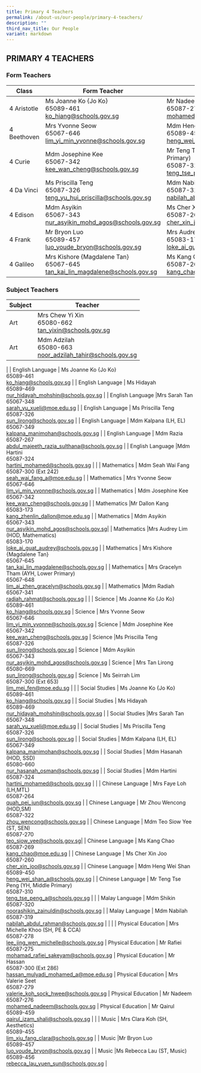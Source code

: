 ```yaml
---
title: Primary 4 Teachers
permalink: /about-us/our-people/primary-4-teachers/
description: ""
third_nav_title: Our People
variant: markdown
---
```

## PRIMARY 4 TEACHERS

### Form Teachers

| Class | Form Teacher | Form Teacher |
|---|---|---|
| 4 Aristotle | Ms Joanne Ko {Jo Ko} <br>65089-461<br>[ko_hiang@schools.gov.sg](mailto:ko_hiang@schools.gov.sg) | Mr Nadeem<br>65087-276<br>[mohamed_nadeem@schools.gov.sg](mailto:mohamed_nadeem@schools.gov.sg) |
| 4 Beethoven | Mrs Yvonne Seow<br>65067-646<br>[lim_yi_min_yvonne@schools.gov.sg](mailto:lim_yi_min_yvonne@schools.gov.sg) | Mdm Heng Wei Shan<br>65089-450<br>[heng_wei_shan_a@schools.gov.sg](mailto:heng_wei_shan_a@schools.gov.sg) |
| 4 Curie |Mdm Josephine Kee<br>65067-342<br>[kee_wan_cheng@schools.gov.sg](mailto:kee_wan_cheng@schools.gov.sg) | Mr Teng Tse Peng (YH, Middle Primary)<br>65087-310<br>[teng_tse_peng_a@schools.gov.sg](mailto:teng_tse_peng_a@schools.gov.sg) |
| 4 Da Vinci | Ms Priscilla Teng<br>65087-326<br>[teng_yu_hui_priscilla@schools.gov.sg](mailto:teng_yu_hui_priscilla@schools.gov.sg) | Mdm Nabilah<br>65087-319<br>[nabilah_abdul_rahman@schools.gov.sg](mailto:nabilah_abdul_rahman@schools.gov.sg) |
| 4 Edison | Mdm Asyikin<br>65067-343<br>[nur_asyikin_mohd_agos@schools.gov.sg](mailto:nur_asyikin_mohd_agos@schools.gov.sg) | Ms Cher Xin Joo<br>65087-260<br>[cher_xin_joo@schools.gov.sg](mailto:cher_xin_joo@schools.gov.sg) |
| 4 Frank |Mr Bryon Luo<br>65089-457<br>[luo_youde_bryon@schools.gov.sg](mailto:luo_youde_bryon@schools.gov.sg) | Mrs Audrey Lim (HOD, Mathematics)<br>65083-170<br>[loke_ai_guat_audrey@schools.gov.sg](mailto:loke_ai_guat_audrey@schools.gov.sg) |
| 4 Galileo | Mrs Kishore {Magdalene Tan}<br>65067-645<br>[tan_kai_lin_magdalene@schools.gov.sg](mailto:tan_kai_lin_magdalene@schools.gov.sg)|Ms Kang Chao<br>65087-269<br>[kang_chao@moe.edu.sg](mailto:kang_chao@schools.gov.sg) |


### Subject Teachers

| Subject | Teacher |
|---|---|
| Art | Mrs Chew Yi Xin<br>65080-662<br>[tan\_yixin@schools.gov.sg](mailto:tan\_yixin@schools.gov.sg) |
| Art | Mdm Adzilah<br>65080-663<br>[noor_adzilah_tahir@schools.gov.sg](mailto:noor_adzilah_tahir@schools.gov.sg) 
|
| English Language | Ms Joanne Ko {Jo Ko} <br>65089-461<br>[ko_hiang@schools.gov.sg](mailto:ko_hiang@schools.gov.sg) |
| English Language | Ms Hidayah<br>65089-469<br>[nur_hidayah_mohshin@schools.gov.sg](mailto:nur_hidayah_mohshin@schools.gov.sg) |
| English Language |Mrs Sarah Tan<br>65067-348<br>[sarah_yu_xueli@moe.edu.sg](mailto:sarah_yu_xueli@moe.edu.sg) |
| English Language | Ms Priscilla Teng<br>65087-326<br>[sun_lirong@schools.gov.sg](mailto:sun_lirong@schools.gov.sg) |
| English Language | Mdm Kalpana (LH, EL)<br>65067-349<br>[kalpana_manimohan@schools.gov.sg](mailto:kalpana_manimohan@schools.gov.sg) |
| English Language | Mdm Razia<br>65087-267<br>[abdul_majeeth_razia_sulthana@schools.gov.sg](mailto:abdul_majeeth_razia_sulthana@schools.gov.sg) |
| English Language |Mdm Hartini<br>65087-324<br>[hartini_mohamed@schools.gov.sg](mailto:hartini_mohamed@schools.gov.sg) |
|
| Mathematics | Mdm Seah Wai Fang <br>65087-300 (Ext 242)<br>[seah_wai_fang_a@moe.edu.sg](mailto:seah_wai_fang_a@moe.edu.sg) |
| Mathematics | Mrs Yvonne Seow<br>65067-646<br>[lim_yi_min_yvonne@schools.gov.sg](mailto:lim_yi_min_yvonne@schools.gov.sg) |
| Mathematics | Mdm Josephine Kee<br>65067-342<br>[kee_wan_cheng@schools.gov.sg](mailto:kee_wan_cheng@schools.gov.sg) |
| Mathematics |Mr Dallon Kang<br>65083-173<br>[kang_zhenlin_dallon@moe.edu.sg](mailto:kang_zhenlin_dallon@moe.edu.sg) |
| Mathematics | Mdm Asyikin<br>65067-343<br>[nur_asyikin_mohd_agos@schools.gov.sg](mailto:nur_asyikin_mohd_agos@schools.gov.sg)|
| Mathematics |Mrs Audrey Lim (HOD, Mathematics)<br>65083-170<br>[loke_ai_guat_audrey@schools.gov.sg](mailto:loke_ai_guat_audrey@schools.gov.sg) |
| Mathematics | Mrs Kishore {Magdalene Tan}<br>65067-645<br>[tan_kai_lin_magdalene@schools.gov.sg](mailto:tan_kai_lin_magdalene@schools.gov.sg) |
| Mathematics | Mrs Gracelyn Tham (AYH, Lower Primary)<br>65067-648<br>[lim_ai_zhen_gracelyn@schools.gov.sg](mailto:lim_ai_zhen_gracelyn@schools.gov.sg) |
| Mathematics |Mdm Radiah<br>65067-341<br>[radiah_rahmat@schools.gov.sg](mailto:radiah_rahmat@schools.gov.sg) |
|
| Science | Ms Joanne Ko {Jo Ko} <br>65089-461<br>[ko_hiang@schools.gov.sg](mailto:ko_hiang@schools.gov.sg)  |
Science | Mrs Yvonne Seow<br>65067-646<br>[lim_yi_min_yvonne@schools.gov.sg](mailto:lim_yi_min_yvonne@schools.gov.sg)   |
Science | Mdm Josephine Kee<br>65067-342<br>[kee_wan_cheng@schools.gov.sg](mailto:kee_wan_cheng@schools.gov.sg)   |
Science |Ms Priscilla Teng<br>65087-326<br>[sun_lirong@schools.gov.sg](mailto:sun_lirong@schools.gov.sg)  |
Science | Mdm Asyikin<br>65067-343<br>[nur_asyikin_mohd_agos@schools.gov.sg](mailto:nur_asyikin_mohd_agos@schools.gov.sg)  |
Science | Mrs Tan Lirong<br>65080-669<br>[sun_lirong@schools.gov.sg](mailto:sun_lirong@schools.gov.sg)  |
Science | Ms Seirrah Lim<br>65087-300 (Ext 653)<br>[lim_mei_fen@moe.edu.sg](mailto:lim_mei_fen@moe.edu.sg)  |
|
| Social Studies | Ms Joanne Ko {Jo Ko} <br>65089-461<br>[ko_hiang@schools.gov.sg](mailto:ko_hiang@schools.gov.sg) |
|  Social Studies | Ms Hidayah<br>65089-469<br>[nur_hidayah_mohshin@schools.gov.sg](mailto:nur_hidayah_mohshin@schools.gov.sg) |
|  Social Studies |Mrs Sarah Tan<br>65067-348<br>[sarah_yu_xueli@moe.edu.sg](mailto:sarah_yu_xueli@moe.edu.sg) |
|  Social Studies | Ms Priscilla Teng<br>65087-326<br>[sun_lirong@schools.gov.sg](mailto:sun_lirong@schools.gov.sg) |
|  Social Studies | Mdm Kalpana (LH, EL)<br>65067-349<br>[kalpana_manimohan@schools.gov.sg](mailto:kalpana_manimohan@schools.gov.sg) |
| Social Studies | Mdm Hasanah (HOD, SSD)<br>65080-660<br>[nur_hasanah_osman@schools.gov.sg](mailto:nur_hasanah_osman@schools.gov.sg) |
| Social Studies | Mdm Hartini<br>65087-324<br>[hartini_mohamed@schools.gov.sg](mailto:hartini_mohamed@schools.gov.sg)  |
|
| Chinese Language | Mrs Faye Loh (LH,MTL) <br>65087-264<br>[quah_pei_jun@schools.gov.sg](mailto:quah_pei_jun@schools.gov.sg) |
| Chinese Language | Mr Zhou Wencong (HOD,SM)<br>65087-322<br>[zhou_wencong@schools.gov.sg](mailto:zhou_wencong@schools.gov.sg) |
| Chinese Language |  Mdm Teo Siow Yee (ST, SEN)<br>65087-270<br>[teo_siow_yee@schools.gov.sg](mailto:teo_siow_yee@schools.gov.sg)|
| Chinese Language | Ms Kang Chao<br>65087-269<br>[kang_chao@moe.edu.sg](mailto:kang_chao@moe.edu.sg) |
| Chinese Language | Ms Cher Xin Joo <br>65087-260<br>[cher_xin_joo@schools.gov.sg](mailto:cher_xin_joo@schools.gov.sg) |
| Chinese Language | Mdm Heng Wei Shan<br>65089-450<br>[heng_wei_shan_a@schools.gov.sg](mailto:heng_wei_shan_a@schools.gov.sg) |
| Chinese Language | Mr Teng Tse Peng (YH, Middle Primary)<br>65087-310<br>[teng_tse_peng_a@schools.gov.sg](mailto:teng_tse_peng_a@schools.gov.sg) |
|
| Malay Language | Mdm Shikin <br>65087-320<br>[noorashikin_zainuldin@schools.gov.sg](mailto:noorashikin_zainuldin@schools.gov.sg) |
| Malay Language | Mdm Nabilah<br>65087-319<br>[nabilah_abdul_rahman@schools.gov.sg](mailto:nabilah_abdul_rahman@schools.gov.sg)  |
|
|
| Physical Education | Mrs Michelle Khoo (SH, PE &amp; CCA) <br>65087-278<br>[lee_jing_wen_michelle@schools.gov.sg](mailto:lee_jing_wen_michelle@schools.gov.sg) |
Physical Education | Mr Rafiei <br>65087-275<br>[mohamad_rafiei_sakeyam@schools.gov.sg](mailto:mohamad_rafiei_sakeyam@schools.gov.sg) |
Physical Education |  Mr Hassan<br>65087-300 (Ext 286)<br>[hassan_mulyadi_mohamed_a@moe.edu.sg](mailto:hassan_mulyadi_mohamed_a@moe.edu.sg) |
Physical Education | Mrs Valerie Seet<br>65087-279<br>[valerie_koh_sock_hwee@schools.gov.sg](mailto:valerie_koh_sock_hwee@schools.gov.sg) |
Physical Education |  Mr Nadeem<br>65087-276<br>[mohamed_nadeem@schools.gov.sg](mailto:mohamed_nadeem@schools.gov.sg) |
Physical Education |  Mr Qairul<br>65089-459<br>[qairul_izam_shali@schools.gov.sg](mailto:qairul_izam_shali@schools.gov.sg) |
|
| Music | Mrs Clara Koh (SH, Aesthetics)<br>65089-455<br>[lim_xiu_fang_clara@schools.gov.sg](mailto:lim_xiu_fang_clara@schools.gov.sg) |
| Music |Mr Bryon Luo<br>65089-457<br>[luo_youde_bryon@schools.gov.sg](mailto:luo_youde_bryon@schools.gov.sg) |
| Music |Ms Rebecca Lau (ST, Music)<br>65089-456<br>[rebecca_lau_yuen_sun@schools.gov.sg](mailto:rebecca_lau_yuen_sun@schools.gov.sg) |